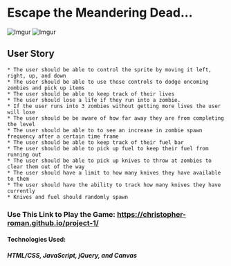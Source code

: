 
# Escape the Meandering Dead... #

![Imgur](https://i.imgur.com/tm6OX52.png) ![Imgur](https://i.imgur.com/f6MyoIz.png)

## User Story ##
	* The user should be able to control the sprite by moving it left, right, up, and down
	* The user should be able to use those controls to dodge oncoming zombies and pick up items
	* The user should be able to keep track of their lives
	* The user should lose a life if they run into a zombie.
	* If the user runs into 3 zombies without getting more lives the user will lose
	* The user should be be aware of how far away they are from completing the level
	* The user should be able to to see an increase in zombie spawn frequency after a certain time frame
	* The user should be able to keep track of their fuel bar
	* The user should be able to pick up fuel to keep their fuel from running out
	* The user should be able to pick up knives to throw at zombies to clear them out of the way
	* The user should have a limit to how many knives they have available to them 
	* The user should have the ability to track how many knives they have currently 
	* Knives and fuel should randomly spawn

  ### Use This Link to Play the Game: https://christopher-roman.github.io/project-1/ ###

  #### Technologies Used: ####
  ##### HTML/CSS, JavaScript, jQuery, and Canvas #####